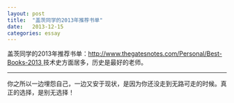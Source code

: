 ```yaml
---
layout: post
title:  "盖茨同学的2013年推荐书单"
date:   2013-12-15
categories: essay
---
```


盖茨同学的2013年推荐书单：[http://www.thegatesnotes.com/Personal/Best-Books-2013  ](http://www.thegatesnotes.com/Personal/Best-Books-2013 "The Best Books I Read in 2013")技术史方面居多，历史是最好的老师。

* * *
 你之所以一边埋怨自己，一边又安于现状，是因为你还没走到无路可走的时候。真正的选择，是别无选择！
